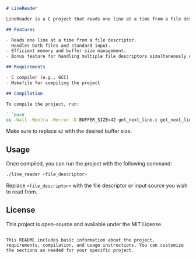 ```markdown
# LineReader

LineReader is a C project that reads one line at a time from a file descriptor. It efficiently manages memory and buffer sizes, handling both files and standard input. The project includes a bonus feature that allows handling multiple file descriptors simultaneously using a single static variable.

## Features

- Reads one line at a time from a file descriptor.
- Handles both files and standard input.
- Efficient memory and buffer size management.
- Bonus feature for handling multiple file descriptors simultaneously using a static variable.

## Requirements

- C compiler (e.g., GCC)
- Makefile for compiling the project

## Compilation

To compile the project, run:

```bash
cc -Wall -Wextra -Werror -D BUFFER_SIZE=42 get_next_line.c get_next_line_utils.c -o line_reader
```

Make sure to replace `42` with the desired buffer size.

## Usage

Once compiled, you can run the project with the following command:

```bash
./line_reader <file_descriptor>
```

Replace `<file_descriptor>` with the file descriptor or input source you wish to read from.

## License

This project is open-source and available under the MIT License.
```

This README includes basic information about the project, requirements, compilation, and usage instructions. You can customize the sections as needed for your specific project.
